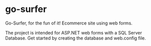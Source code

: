# go-surfer
Go-Surfer, for the fun of it! Ecommerce site using web forms.

The project is intended for ASP.NET web forms with a SQL Server Database. Get started by creating the database and web.config file.


